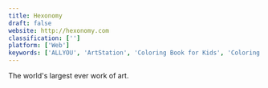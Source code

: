 ```yaml
---
title: Hexonomy
draft: false 
website: http://hexonomy.com
classification: ['']
platform: ['Web']
keywords: ['ALLYOU', 'ArtStation', 'Coloring Book for Kids', 'Coloring Pages', 'ContactUp', 'Drawing For Children', 'Kid Pix', 'Kids Coloring Book', 'LINE Webtoon', 'Pixel Coloring Pages', 'Pixpa', 'RateMyDrawings', 'Splash of Fun Coloring Game', 'The MagicBook', 'ToonDoo', 'Tux Paint', 'WeColor Christmas', 'WeColor Zoo Edition HD']
---
```

The world's largest ever work of art.